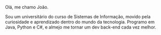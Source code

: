 Olá, me chamo João.

Sou um universitário do curso de Sistemas de Informação, movido pela curiosidade e aprendizado dentro do mundo da tecnologia. 
Programo em Java, Python e C#, e almejo me tornar um dev back-end cada vez melhor.
